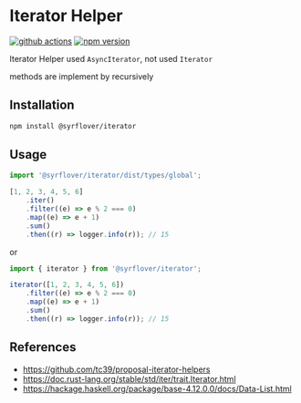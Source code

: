 # Iterator Helper

[![github actions](https://github.com/syrflover/iterator-helper/workflows/test/badge.svg)](https://github.com/syrflover/iterator-helper/actions?query=workflow%3Atest+)
[![npm version](https://img.shields.io/npm/v/@syrflover/iterator?label=npm%20version)](https://www.npmjs.com/package/@syrflover/iterator)

Iterator Helper used `AsyncIterator`, not used `Iterator`

methods are implement by recursively

## Installation

```bash
npm install @syrflover/iterator
```

## Usage

```typescript
import '@syrflover/iterator/dist/types/global';

[1, 2, 3, 4, 5, 6]
    .iter()
    .filter((e) => e % 2 === 0)
    .map((e) => e + 1)
    .sum()
    .then((r) => logger.info(r)); // 15
```

or

```typescript
import { iterator } from '@syrflover/iterator';

iterator([1, 2, 3, 4, 5, 6])
    .filter((e) => e % 2 === 0)
    .map((e) => e + 1)
    .sum()
    .then((r) => logger.info(r)); // 15
```

## References

-   https://github.com/tc39/proposal-iterator-helpers
-   https://doc.rust-lang.org/stable/std/iter/trait.Iterator.html
-   https://hackage.haskell.org/package/base-4.12.0.0/docs/Data-List.html

